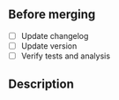 ## Before merging
- [ ] Update changelog
- [ ] Update version
- [ ] Verify tests and analysis

## Description
